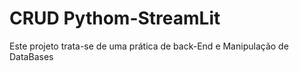 # CRUD Pythom-StreamLit

Este projeto trata-se de uma prática de back-End e Manipulação de DataBases